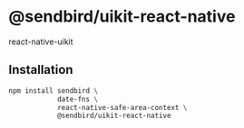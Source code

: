# @sendbird/uikit-react-native

react-native-uikit

## Installation

```sh
npm install sendbird \
            date-fns \
            react-native-safe-area-context \
            @sendbird/uikit-react-native
```
